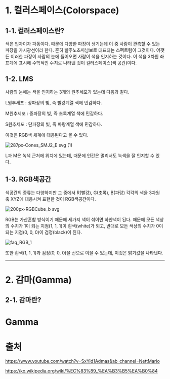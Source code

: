 # 1. 컬러스페이스(Colorspace)

1-1. 컬러스페이스란?
-------------
색은 입자이자 파동이다. 때문에 다양한 파장이 생기는데 이 중 사람이 관측할 수 있는 파장을 가시광선이라 한다. 흔히 빨주노초파남보로 대표되는 스펙트럼이 그것이다. 어쨋든 이러한 파장이 사람의 눈에 들어오면 사람이 색을 인지하는 것이다. 이 색을 3차원 좌표계에 표시해 수학적인 수치로 나타낸 것이 컬러스페이스(색 공간)이다.

1-2. LMS
-------
사람의 눈에는 색을 인지하는 3개의 원추세포가 있는데 다음과 같다.

L원추세포 : 장파장의 빛, 즉 빨강계열 색에 민감하다.

M원추세포 : 중파장의 빛, 즉 초록계열 색에 민감하다.

S원추세포 : 단파장의 빛, 즉 파랑계열 색에 민감하다. 

이것은 RGB색 체계에 대응된다고 볼 수 있다.

![287px-Cones_SMJ2_E svg (1)](https://user-images.githubusercontent.com/71221618/94370074-abf1c400-0128-11eb-9dac-80d7ba3badd9.png)

L과 M은 녹색 근처에 위치에 있는데, 때문에 인간은 멀리서도 녹색을 잘 인지할 수 있다.

1-3. RGB색공간
-------------

색공간의 종류는 다양하지만 그 중에서 R(빨강), G(초록), B(파랑) 각각의 색을 3차원 축 XYZ에 대응시켜 표현한 것이 RGB색공간이다.

![200px-RGBCube_b svg](https://user-images.githubusercontent.com/71221618/94370214-aba5f880-0129-11eb-8d61-336b3c5345eb.png)

RGB는 가산혼합 방식이기 때문에 세가지 색이 섞이면 하얀색이 된다. 때문에 모든 색상의 수치가 1이 되는 지점(1, 1, 1)이 흰색(white)가 되고, 반대로 모든 색상의 수치가 0이 되는 지점(0, 0, 0)이 검정(black)이 된다. 

![faq_RGB_1](https://user-images.githubusercontent.com/71221618/94370324-4a325980-012a-11eb-85ec-a4ea4789be9f.gif)


또한 흰색(1, 1, 1)과 검정(0, 0, 0)을 선으로 이을 수 있는데, 이것은 밝기값을 나타낸다.

*********

# 2. 감마(Gamma)

2-1. 감마란?
----------


# Gamma
#


# 출처

https://www.youtube.com/watch?v=SxYid1Admas&ab_channel=NettMario

https://ko.wikipedia.org/wiki/%EC%83%89_%EA%B3%B5%EA%B0%84
